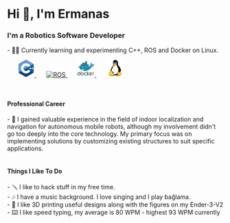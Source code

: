 <h1 align="left">Hi 👋, I'm Ermanas</h1>
<h3 align="left">I'm a Robotics Software Developer</h3>

<p align="center">
  <p>
 - 👨‍💻 Currently learning and experimenting C++, ROS and Docker on Linux.
  </p>
  &nbsp
  &nbsp
  &nbsp
  <a href="https://www.w3schools.com/cpp/" target="_blank" rel="noreferrer"> <img src="https://raw.githubusercontent.com/devicons/devicon/master/icons/cplusplus/cplusplus-original.svg" alt="cplusplus" width="40" height="40"/> </a> &nbsp &nbsp &nbsp
  <a href="https://www.ros.org/" target="_blank" rel="noreferrer"> <img src="https://www.ros.org/imgs/logo-white.png" alt="ROS" width="152" height="40"/> </a> &nbsp &nbsp &nbsp
  <a href="https://www.docker.com/" target="_blank" rel="noreferrer"> <img src="https://raw.githubusercontent.com/devicons/devicon/master/icons/docker/docker-original-wordmark.svg" alt="docker" width="40" height="40"/> </a> &nbsp &nbsp &nbsp
  <a href="https://www.linux.org/" target="_blank" rel="noreferrer"> <img src="https://raw.githubusercontent.com/devicons/devicon/master/icons/linux/linux-original.svg" alt="linux" width="40" height="40"/> </a>
</p>
<br>
<p align="left">
  <h4 align="left">Professional Career</h4>
- 💾 I gained valuable experience in the field of indoor localization and navigation for autonomous mobile robots, although my involvement didn't go too deeply into the core technology. My primary focus was on implementing solutions by customizing existing structures to suit specific applications.<br> <br>

  <h4 align="left">Things I Like To Do</h4>
- 🪛 I like to hack stuff in my free time.<br>
- 🎶 I have a music background. I love singing and I play bağlama.<br>
- 🧩 I like 3D printing useful designs along with the figures on my Ender-3-V2 <br>
- ⌨️ I like speed typing, my average is 80 WPM - highest 93 WPM currently
</p>
